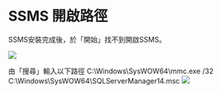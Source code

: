 <h1>SSMS 開啟路徑</h1>

SSMS安裝完成後，於「開始」找不到開啟SSMS。

![](https://yijinwu1.github.io/SQL/images/open2.PNG)
    
由「搜尋」輸入以下路徑
C:\Windows\SysWOW64\mmc.exe /32 C:\Windows\SysWOW64\SQLServerManager14.msc
![](https://yijinwu1.github.io/SQL/images/open3.PNG)
